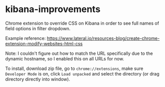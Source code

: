 # kibana-improvements

Chrome extension to override CSS on Kibana in order to see full names of field options in filter dropdown.

Example reference: https://www.lateral.io/resources-blog/create-chrome-extension-modify-websites-html-css

Note: I couldn't figure out how to match the URL specifically due to the dynamic hostname, so I enabled this on all URLs for now.

To install, download zip file, go to `chrome://extensions`, make sure `Developer Mode` is on, click `Load unpacked` and select the directory (or drag directory directly into window).
